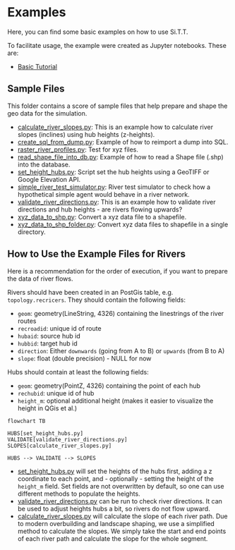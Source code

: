# Examples

Here, you can find some basic examples on how to use Si.T.T.

To facilitate usage, the example were created as Jupyter notebooks. These are:

* [Basic Tutorial](01_basic_tutorial.ipynb)

## Sample Files

This folder contains a score of sample files that help prepare and shape the geo data for the simulation.

* [calculate_river_slopes.py](calculate_river_slopes.py): This is an example how to calculate river slopes (inclines)
  using hub heights (z-heights).
* [create_sql_from_dump.py](create_sql_from_dump.py): Example of how to reimport a dump into SQL.
* [raster_river_profiles.py](raster_river_profiles.py): Test for xyz files.
* [read_shape_file_into_db.py](read_shape_file_into_db.py): Example of how to read a Shape file (.shp) into the
  database.
* [set_height_hubs.py](set_height_hubs.py): Script set the hub heights using a GeoTIFF or Google Elevation API.
* [simple_river_test_simulator.py](simple_river_test_simulator.py): River test simulator to check how a hypothetical
  simple agent would behave in a river network.
* [validate_river_directions.py](validate_river_directions.py): This is an example how to validate river directions and
  hub heights - are rivers flowing upwards?
* [xyz_data_to_shp.py](xyz_data_to_shp.py): Convert a xyz data file to a shapefile.
* [xyz_data_to_shp_folder.py](xyz_data_to_shp_folder.py): Convert xyz data files to shapefile in a single directory.

## How to Use the Example Files for Rivers

Here is a recommendation for the order of execution, if you want to prepare the data of river flows.

Rivers should have been created in an PostGis table, e.g. `topology.recricers`. They should contain the following
fields:

* `geom`: geometry(LineString, 4326) containing the linestrings of the river routes
* `recroadid`: unique id of route
* `hubaid`: source hub id
* `hubbid`: target hub id
* `direction`: Either `downwards` (going from A to B) or `upwards` (from B to A)
* `slope`: float (double precision) - NULL for now

Hubs should contain at least the following fields:

* `geom`: geometry(PointZ, 4326) containing the point of each hub
* `rechubid`: unique id of hub
* `height_m`: optional additional height (makes it easier to visualize the height in QGis et al.)

```mermaid
flowchart TB
    
HUBS[set_height_hubs.py]
VALIDATE[validate_river_directions.py]
SLOPES[calculate_river_slopes.py]

HUBS --> VALIDATE --> SLOPES
```

* [set_height_hubs.py](set_height_hubs.py) will set the heights of the hubs first, adding a z coordinate to each point,
  and - optionally - setting the height of the `height_m` field. Set fields are not overwritten by default, so one can
  use different methods to populate the heights.
* [validate_river_directions.py](validate_river_directions.py) can be run to check river directions. It can be used to
  adjust heights hubs a bit, so rivers do not flow upward.
* [calculate_river_slopes.py](calculate_river_slopes.py) will calculate the slope of each river path. Due to modern
  overbuilding and landscape shaping, we use a simplified method to calculate the slopes. We simply take the start and
  end points of each river path and calculate the slope for the whole segment.
